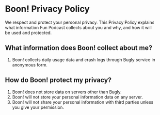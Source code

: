 # Boon! Privacy Policy
We respect and protect your personal privacy. This Privacy Policy explains what information Fun Podcast collects about you and why, and how it will be used and protected.
## What information does Boon! collect about me?
1. Boon! collects daily usage data and crash logs through Bugly service in anonymous form.
## How do Boon! protect my privacy?
1. Boon! does not store data on servers other than Bugly.
2. Boon! will not store your personal information data on any server.
3. Boon! will not share your personal information with third parties unless you give your permission.
